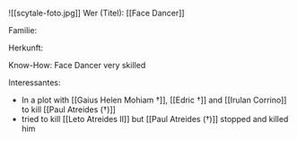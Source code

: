 ![[scytale-foto.jpg]]
Wer (Titel): [[Face Dancer]] 

Familie:

Herkunft:

Know-How: Face Dancer very skilled

Interessantes: 
- In a plot with [[Gaius Helen Mohiam †]], [[Edric †]] and [[Irulan Corrino]] to kill [[Paul Atreides (†)]] 
- tried to kill [[Leto Atreides II]] but [[Paul Atreides (†)]] stopped and killed him
